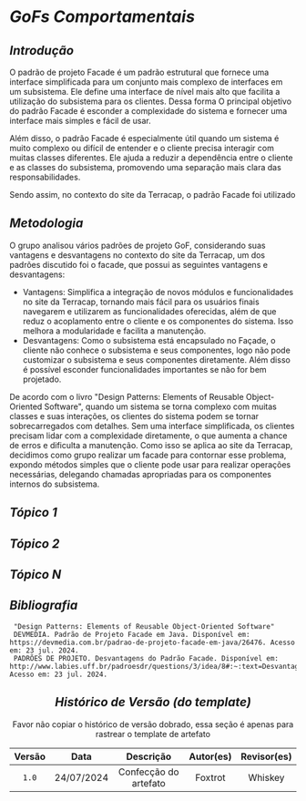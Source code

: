 
# <a>*GoFs Comportamentais*</a>

## <a>*Introdução*</a>

O padrão de projeto Facade é um padrão estrutural que fornece uma interface simplificada para um conjunto mais complexo de interfaces em um subsistema. Ele define uma interface de nível mais alto que facilita a utilização do subsistema para os clientes. Dessa forma O principal objetivo do padrão Facade é esconder a complexidade do sistema e fornecer uma interface mais simples e fácil de usar.

Além disso, o padrão Facade é especialmente útil quando um sistema é muito complexo ou difícil de entender e o cliente precisa interagir com muitas classes diferentes. Ele ajuda a reduzir a dependência entre o cliente e as classes do subsistema, promovendo uma separação mais clara das responsabilidades.

Sendo assim, no contexto do site da Terracap, o padrão Facade foi utilizado

## <a>*Metodologia*</a>

O grupo analisou vários padrões de projeto GoF, considerando suas vantagens e desvantagens no contexto do site da Terracap, um dos padrões discutido foi o facade, que possui as seguintes vantagens e desvantagens:

- Vantagens: Simplifica a integração de novos módulos e funcionalidades no site da Terracap, tornando mais fácil para os usuários finais navegarem e utilizarem as funcionalidades oferecidas, além de que reduz o acoplamento entre o cliente e os componentes do sistema. Isso melhora a modularidade e facilita a manutenção.
- Desvantagens: Como o subsistema está encapsulado no Façade, o cliente não conhece o subsistema e seus componentes, logo não pode customizar o subsistema e seus componentes diretamente. Além disso é possível esconder funcionalidades importantes se não for bem projetado.

De acordo com o livro "Design Patterns: Elements of Reusable Object-Oriented Software", quando um sistema se torna complexo com muitas classes e suas interações, os clientes do sistema podem se tornar sobrecarregados com detalhes. Sem uma interface simplificada, os clientes precisam lidar com a complexidade diretamente, o que aumenta a chance de erros e dificulta a manutenção. Como  isso se aplica ao site da Terracap, decidimos como grupo realizar um facade para contornar esse problema, expondo  métodos simples que o cliente pode usar para realizar operações necessárias, delegando chamadas apropriadas para os componentes internos do subsistema.

## <a>*Tópico 1*</a>

## <a>*Tópico 2*</a>

## <a>*Tópico N*</a>

## <a>*Bibliografia*</a>

     "Design Patterns: Elements of Reusable Object-Oriented Software" 
     DEVMEDIA. Padrão de Projeto Facade em Java. Disponível em: https://devmedia.com.br/padrao-de-projeto-facade-em-java/26476. Acesso em: 23 jul. 2024.
     PADRÕES DE PROJETO. Desvantagens do Padrão Facade. Disponível em: http://www.labies.uff.br/padroesdr/questions/3/idea/8#:~:text=Desvantagens,subsistema%20e%20seus%20componentes%20diretamente. Acesso em: 23 jul. 2024.


<Center>

## <a>*Histórico de Versão (do template)*</a>

Favor não copiar o histórico de versão dobrado, essa seção é apenas para rastrear o template de artefato

| Versão |    Data    |       Descrição       | Autor(es) | Revisor(es) |
| :----: | :--------: | :-------------------: | :-------: | :---------: |
| `1.0`  | 24/07/2024 | Confecção do artefato |   Foxtrot   |   Whiskey   |

